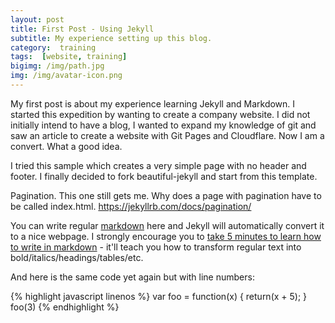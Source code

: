 ```yaml
---
layout: post
title: First Post - Using Jekyll
subtitle: My experience setting up this blog.
category:  training
tags:  [website, training]
bigimg: /img/path.jpg
img: /img/avatar-icon.png
---
```


My first post is about my experience learning Jekyll and Markdown.   I started this expedition by
wanting to create a company website.  I did not initially intend to have a blog, I wanted to expand my 
knowledge of git and saw an article to create a website with Git Pages and Cloudflare.  Now I am a convert.
What a good idea.  

I tried this sample which creates a very simple page with no header and footer.  I finally decided to fork
beautiful-jekyll and start from this template.  

Pagination.  This one still gets me.  Why does a page with pagination have to be called index.html. 
https://jekyllrb.com/docs/pagination/

You can write regular [markdown](http://markdowntutorial.com/) here and Jekyll will automatically convert it to a nice webpage.  I strongly encourage you to [take 5 minutes to learn how to write in markdown](http://markdowntutorial.com/) - it'll teach you how to transform regular text into bold/italics/headings/tables/etc.

And here is the same code yet again but with line numbers:

{% highlight javascript linenos %}
var foo = function(x) {
  return(x + 5);
}
foo(3)
{% endhighlight %}
